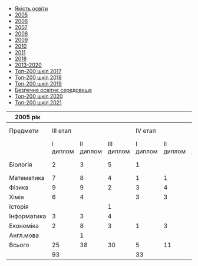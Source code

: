 - [Якість освіти](/якість-освіти/)
- [2005](/якість-освіти/2005/)
- [2006](/якість-освіти/2006/)
- [2007](/якість-освіти/2007/)
- [2008](/якість-освіти/2008/)
- [2009](/якість-освіти/2009/)
- [2010](/якість-освіти/2010/)
- [2011](/якість-освіти/2011/)
- [2018](/якість-освіти/2018/)
- [2013-2020](/якість-освіти/2013-2020/)
- [Топ-200 шкіл 2017](/якість-освіти/топ-200-шкіл-2017/)
- [Топ-200 шкіл 2018](/якість-освіти/топ-200-шкіл-2018/)
- [Топ-200 шкіл 2019](/якість-освіти/топ-200-шкіл-2019/)
- [Безпечне освітнє середовище](/якість-освіти/безпечне-освітнє-середовище/)
- [Топ-200 шкіл 2020](/якість-освіти/топ-200-шкіл-2020/)
- [Топ-200 шкіл 2021](/якість-освіти/топ-200-шкіл-2021/)

|  2005 рік   |          |           |            |          |           |            |                      |                 |
| ----------- | -------- | --------- | ---------- | -------- | --------- | ---------- | -------------------- | --------------- |
|  Предмети   | III етап |           |            | IV етап  |           |            | Міжнародні олімпіади |                 |
|             | I диплом | II диплом | III диплом | I диплом | II диплом | III диплом |      Відбір МО       |       МО        |
|  Біологія   |    2     |     3     |     5      |    1     |           |     2      |          1           | Бронзова медаль |
| Математика  |    7     |     8     |     4      |    1     |     1     |     4      |                      |                 |
|   Фізика    |    9     |     9     |     2      |    3     |     4     |     4      |          1           |                 |
|    Хімія    |    6     |     4     |            |    3     |     3     |     4      |                      |                 |
|   Історія   |          |           |     1      |          |           |            |                      |                 |
| Інформатика |    3     |     3     |     4      |          |           |            |                      |                 |
|  Економіка  |    2     |     8     |     3      |    1     |     3     |     2      |                      |                 |
|  Англ.мова  |          |     1     |            |          |           |     1      |                      |                 |
|   Всього    |    25    |    38     |     30     |    5     |    11     |     17     |                      |                 |
|             |    93    |           |            |    33    |           |            |                      |                 |
